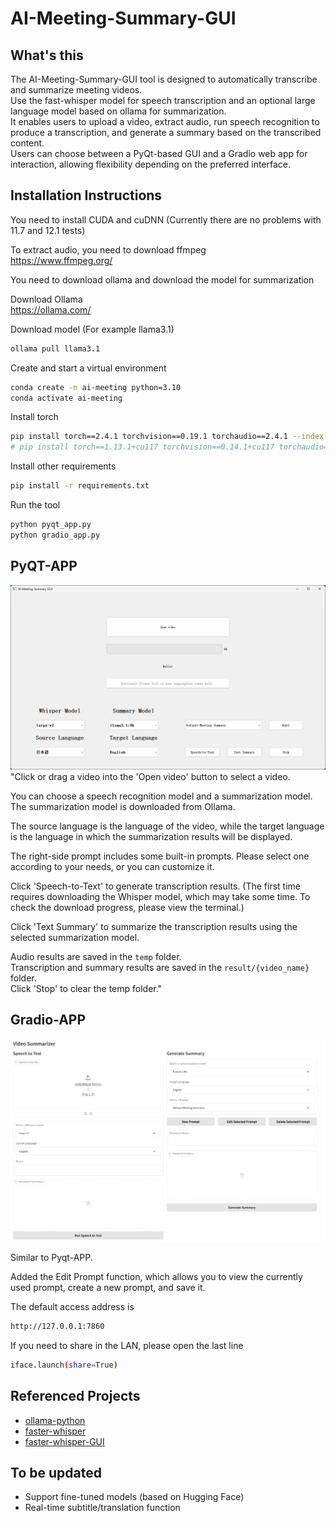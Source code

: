 # AI-Meeting-Summary-GUI

## What's this
The AI-Meeting-Summary-GUI tool is designed to automatically transcribe and summarize meeting videos.  
Use the fast-whisper model for speech transcription and an optional large language model based on ollama for summarization.  
It enables users to upload a video, extract audio, run speech recognition to produce a transcription, and generate a summary based on the transcribed content.  
Users can choose between a PyQt-based GUI and a Gradio web app for interaction, allowing flexibility depending on the preferred interface.

## Installation Instructions
You need to install CUDA and cuDNN
(Currently there are no problems with 11.7 and 12.1 tests)  

To extract audio, you need to download ffmpeg  
https://www.ffmpeg.org/

You need to download ollama and download the model for summarization  

Download Ollama  
https://ollama.com/  

Download model (For example llama3.1) 
```bash
ollama pull llama3.1
```

Create and start a virtual environment
```bash
conda create -n ai-meeting python=3.10
conda activate ai-meeting
```

Install torch
```bash
pip install torch==2.4.1 torchvision==0.19.1 torchaudio==2.4.1 --index-url https://download.pytorch.org/whl/cu121
# pip install torch==1.13.1+cu117 torchvision==0.14.1+cu117 torchaudio==0.13.1 --extra-index-url https://download.pytorch.org/whl/cu117
```

Install other requirements
```bash
pip install -r requirements.txt
```

Run the tool
```bash
python pyqt_app.py
python gradio_app.py
```

## PyQT-APP
![Pyqt-APP](img/pyqt_app.png)
"Click or drag a video into the 'Open video' button to select a video.  

You can choose a speech recognition model and a summarization model. The summarization model is downloaded from Ollama.  

The source language is the language of the video, while the target language is the language in which the summarization results will be displayed.  

The right-side prompt includes some built-in prompts. Please select one according to your needs, or you can customize it.  

Click 'Speech-to-Text' to generate transcription results. (The first time requires downloading the Whisper model, which may take some time. To check the download progress, please view the terminal.)  

Click 'Text Summary' to summarize the transcription results using the selected summarization model.  

Audio results are saved in the ```temp``` folder.  
Transcription and summary results are saved in the ```result/{video_name}``` folder.  
Click 'Stop' to clear the temp folder."  

## Gradio-APP
![Gradio-APP](img/gradio_app.png)

Similar to Pyqt-APP.  

Added the Edit Prompt function, which allows you to view the currently used prompt, create a new prompt, and save it.

The default access address is
```bash
http://127.0.0.1:7860
```
If you need to share in the LAN, please open the last line
```bash
iface.launch(share=True)
```

## Referenced Projects
- [ollama-python](https://github.com/ollama/ollama-python)
- [faster-whisper](https://github.com/SYSTRAN/faster-whisper)
- [faster-whisper-GUI](https://github.com/CheshireCC/faster-whisper-GUI)


## To be updated
- Support fine-tuned models (based on Hugging Face)
- Real-time subtitle/translation function